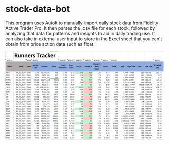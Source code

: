 # stock-data-bot
This program uses AutoIt to manually import daily stock data from Fidelity Active Trader Pro. It then parses the .csv file for each stock, followed by analyzing that data for patterns and insights to aid in daily trading use. It can also take in external user input to store in the Excel sheet that you can't obtain from price action data such as float.

![image](./stockanalyzer.PNG)
